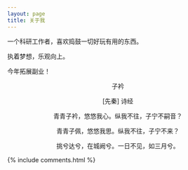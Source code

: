 ```yaml
---
layout: page
title: 关于我 
---
```


一个科研工作者，喜欢捣鼓一切好玩有用的东西。
<p>
执着梦想，乐观向上。
<p>
今年拓展副业！

<p>

<p>

<p>

<p align="center">
子衿
<p align="center">
[先秦] 诗经
<p align="center">
青青子衿，悠悠我心。纵我不往，子宁不嗣音？
<p align="center">
青青子佩，悠悠我思。纵我不往，子宁不来？
<p align="center">
挑兮达兮，在城阙兮。一日不见，如三月兮。


{% include comments.html %}

